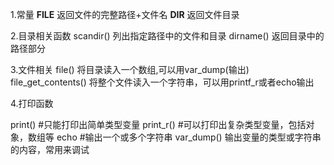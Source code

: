 1.常量
__FILE__ 返回文件的完整路径+文件名
__DIR__ 返回文件目录

2.目录相关函数
scandir()
列出指定路径中的文件和目录
dirname()
返回目录中的路径部分

3.文件相关
file()
将目录读入一个数组,可以用var_dump(输出)
file_get_contents()
将整个文件读入一个字符串，可以用printf_r或者echo输出


4.打印函数

print()  #只能打印出简单类型变量
print_r() #可以打印出复杂类型变量，包括对象，数组等
echo  #输出一个或多个字符串
var_dump() 输出变量的类型或字符串的内容，常用来调试